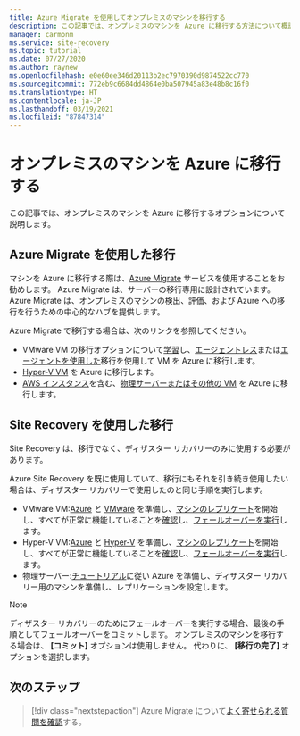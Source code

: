 ```yaml
---
title: Azure Migrate を使用してオンプレミスのマシンを移行する
description: この記事では、オンプレミスのマシンを Azure に移行する方法について概説したうえで、Azure Migrate をお勧めします。
manager: carmonm
ms.service: site-recovery
ms.topic: tutorial
ms.date: 07/27/2020
ms.author: raynew
ms.openlocfilehash: e0e60ee346d20113b2ec7970390d9874522cc770
ms.sourcegitcommit: 772eb9c6684dd4864e0ba507945a83e48b8c16f0
ms.translationtype: HT
ms.contentlocale: ja-JP
ms.lasthandoff: 03/19/2021
ms.locfileid: "87847314"
---
```

# <a name="migrate-on-premises-machines-to-azure"></a>オンプレミスのマシンを Azure に移行する

この記事では、オンプレミスのマシンを Azure に移行するオプションについて説明します。 

## <a name="migrate-with-azure-migrate"></a>Azure Migrate を使用した移行

マシンを Azure に移行する際は、[Azure Migrate](../migrate/migrate-services-overview.md) サービスを使用することをお勧めします。 Azure Migrate は、サーバーの移行専用に設計されています。 Azure Migrate は、オンプレミスのマシンの検出、評価、および Azure への移行を行うための中心的なハブを提供します。

Azure Migrate で移行する場合は、次のリンクを参照してください。

- VMware VM の移行オプションについて[学習](../migrate/server-migrate-overview.md)し、[エージェントレス](../migrate/tutorial-migrate-vmware.md)または[エージェントを使用した](../migrate/tutorial-migrate-vmware-agent.md)移行を使用して VM を Azure に移行します。
- [Hyper-V VM](../migrate/tutorial-migrate-hyper-v.md) を Azure に移行します。
- [AWS インスタンス](../migrate/tutorial-migrate-aws-virtual-machines.md)を含む、[物理サーバーまたはその他の VM](../migrate/tutorial-migrate-physical-virtual-machines.md) を Azure に移行します。

## <a name="migrate-with-site-recovery"></a>Site Recovery を使用した移行
Site Recovery は、移行でなく、ディザスター リカバリーのみに使用する必要があります。

Azure Site Recovery を既に使用していて、移行にもそれを引き続き使用したい場合は、ディザスター リカバリーで使用したのと同じ手順を実行します。

- VMware VM:[Azure](tutorial-prepare-azure.md) と [VMware](vmware-azure-tutorial-prepare-on-premises.md) を準備し、[マシンのレプリケート](vmware-azure-tutorial.md)を開始し、すべてが正常に機能していることを[確認](tutorial-dr-drill-azure.md)し、[フェールオーバーを実行](vmware-azure-tutorial-failover-failback.md)します。
- Hyper-V VM:[Azure](tutorial-prepare-azure-for-hyperv.md) と [Hyper-V](hyper-v-prepare-on-premises-tutorial.md) を準備し、[マシンのレプリケート](hyper-v-azure-tutorial.md)を開始し、すべてが正常に機能していることを[確認](tutorial-dr-drill-azure.md)し、[フェールオーバーを実行](hyper-v-azure-failover-failback-tutorial.md)します。
- 物理サーバー:[チュートリアル](physical-azure-disaster-recovery.md)に従い Azure を準備し、ディザスター リカバリー用のマシンを準備し、レプリケーションを設定します。

> [!NOTE]
> ディザスター リカバリーのためにフェールオーバーを実行する場合、最後の手順としてフェールオーバーをコミットします。 オンプレミスのマシンを移行する場合は、 **[コミット]** オプションは使用しません。 代わりに、 **[移行の完了]** オプションを選択します。 

## <a name="next-steps"></a>次のステップ

> [!div class="nextstepaction"]
> Azure Migrate について[よく寄せられる質問を確認](../migrate/resources-faq.md)する。

  
